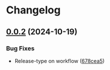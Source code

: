 # Changelog

## [0.0.2](https://github.com/Envoy-VC/noir_hmac/compare/v0.0.1...v0.0.2) (2024-10-19)


### Bug Fixes

* Release-type on workflow ([678cea5](https://github.com/Envoy-VC/noir_hmac/commit/678cea5cbdcc5f21847fe0060ff42e979d62e1c3))
